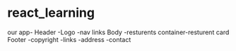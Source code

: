 # react_learning

our app-
Header
-Logo
-nav links
Body
-resturents container-resturent card
Footer
-copyright
-links
-address
-contact